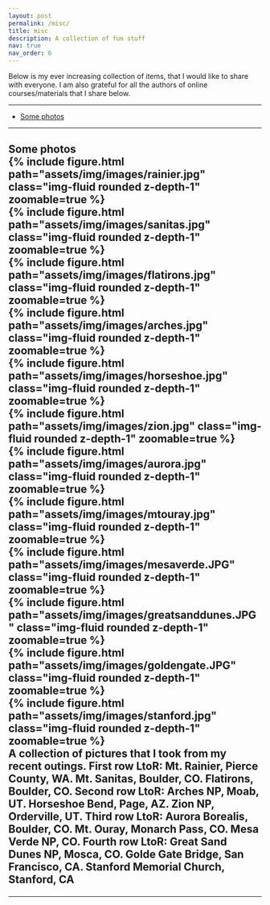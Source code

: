 ```yaml
---
layout: post
permalink: /misc/
title: misc
description: A collection of fun stuff
nav: true
nav_order: 6
---
```


Below is my ever increasing collection of items, that I would like to share with everyone. I am also grateful for all the authors of online courses/materials that I share below. 

<hr>

<ul class="no-toc" id="markdown_toc">
    <li><a href="#photos" id="some-photos">Some photos</a></li>
    <!-- <li><a href="#latex" id="latex-guide">LaTeX</a></li> -->
</ul>

<hr>

<h2> Some photos
<div class="row mt-3" id="photos">
    <div class="col-sm mt-3 mt-md-0">
        {% include figure.html path="assets/img/images/rainier.jpg" class="img-fluid rounded z-depth-1" zoomable=true %}
    </div>
    <div class="col-sm mt-3 mt-md-0">
        {% include figure.html path="assets/img/images/sanitas.jpg" class="img-fluid rounded z-depth-1" zoomable=true %}
    </div>
    <div class="col-sm mt-3 mt-md-0">
        {% include figure.html path="assets/img/images/flatirons.jpg" class="img-fluid rounded z-depth-1" zoomable=true %}
    </div>
</div>
<div class="row mt-3" id="photos">
    <div class="col-sm mt-3 mt-md-0">
        {% include figure.html path="assets/img/images/arches.jpg" class="img-fluid rounded z-depth-1" zoomable=true %}
    </div>
    <div class="col-sm mt-3 mt-md-0">
        {% include figure.html path="assets/img/images/horseshoe.jpg" class="img-fluid rounded z-depth-1" zoomable=true %}
    </div>
    <div class="col-sm mt-3 mt-md-0">
        {% include figure.html path="assets/img/images/zion.jpg" class="img-fluid rounded z-depth-1" zoomable=true %}
    </div>
</div>
<div class="row mt-3" id="photos">
    <div class="col-sm mt-3 mt-md-0">
        {% include figure.html path="assets/img/images/aurora.jpg" class="img-fluid rounded z-depth-1" zoomable=true %}
    </div>
    <div class="col-sm mt-3 mt-md-0">
        {% include figure.html path="assets/img/images/mtouray.jpg" class="img-fluid rounded z-depth-1" zoomable=true %}
    </div>
    <div class="col-sm mt-3 mt-md-0">
        {% include figure.html path="assets/img/images/mesaverde.JPG" class="img-fluid rounded z-depth-1" zoomable=true %}
    </div>
</div>
<div class="row mt-3" id="photos">
    <div class="col-sm mt-3 mt-md-0">
        {% include figure.html path="assets/img/images/greatsanddunes.JPG" class="img-fluid rounded z-depth-1" zoomable=true %}
    </div>
    <div class="col-sm mt-3 mt-md-0">
        {% include figure.html path="assets/img/images/goldengate.JPG" class="img-fluid rounded z-depth-1" zoomable=true %}
    </div>
    <div class="col-sm mt-3 mt-md-0">
        {% include figure.html path="assets/img/images/stanford.jpg" class="img-fluid rounded z-depth-1" zoomable=true %}
    </div>
</div>
<div class="caption">
    A collection of pictures that I took from my recent outings. First row LtoR: Mt. Rainier, Pierce County, WA. Mt. Sanitas, Boulder, CO. Flatirons, Boulder, CO. Second row LtoR: Arches NP, Moab, UT. Horseshoe Bend, Page, AZ. Zion NP, Orderville, UT. Third row LtoR: Aurora Borealis, Boulder, CO. Mt. Ouray, Monarch Pass, CO. Mesa Verde NP, CO. Fourth row LtoR: Great Sand Dunes NP, Mosca, CO. Golde Gate Bridge, San Francisco, CA. Stanford Memorial Church, Stanford, CA
</div>

<hr>
<!-- 
<h2 id="latex"> LaTeX </h2>
<ul class="no-toc" id="markdown_toc">
    <li><a href="https://math.uoregon.edu/wp-content/uploads/2014/12/compsymb-1qyb3zd.pdf">A comprehensive LaTeX symbol list</a></li>
</ul> -->
